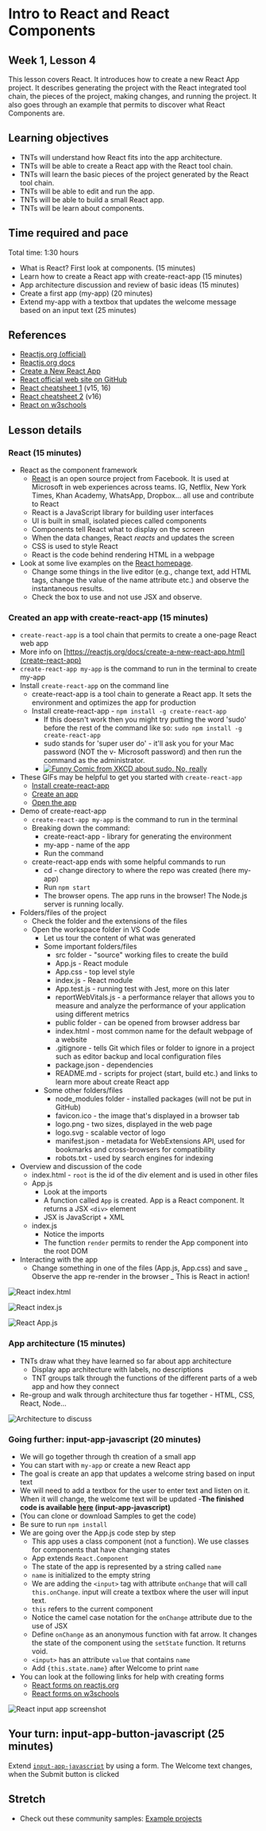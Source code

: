 # Intro to React and React Components

## Week 1, Lesson 4

This lesson covers React. It introduces how to create a new React App project. It describes generating the project with the React integrated tool chain, the pieces of the project, making changes, and running the project. It also goes through an example that permits to discover what React Components are.

## Learning objectives

- TNTs will understand how React fits into the app architecture.
- TNTs will be able to create a React app with the React tool chain.
- TNTs will learn the basic pieces of the project generated by the React tool chain.
- TNTs will be able to edit and run the app.
- TNTs will be able to build a small React app.
- TNTs will be learn about components.

## Time required and pace

Total time: 1:30 hours

- What is React? First look at components. (15 minutes)
- Learn how to create a React app with create-react-app (15 minutes)
- App architecture discussion and review of basic ideas (15 minutes)
- Create a first app (my-app) (20 minutes)
- Extend my-app with a textbox that updates the welcome message based on an input text (25 minutes)

## References

- [Reactjs.org (official)](https://reactjs.org)
- [Reactjs.org docs](https://reactjs.org/docs)
- [Create a New React App](https://reactjs.org/docs/create-a-new-react-app.html)
- [React official web site on GitHub](https://github.com/facebook/react)
- [React cheatsheet 1](https://devhints.io/react) (v15, 16)
- [React cheatsheet 2](https://reactcheatsheet.com/) (v16)
- [React on w3schools](https://www.w3schools.com/react/default.asp)

## Lesson details

### React (15 minutes)

- React as the component framework
  - [React](https://github.com/facebook/react) is an open source project from Facebook. It is used at Microsoft in web experiences across teams. IG, Netflix, New York Times, Khan Academy, WhatsApp, Dropbox... all use and contribute to React
  - React is a JavaScript library for building user interfaces
  - UI is built in small, isolated pieces called components
  - Components tell React what to display on the screen
  - When the data changes, React _reacts_ and updates the screen
  - CSS is used to style React
  - React is the code behind rendering HTML in a webpage
- Look at some live examples on the [React homepage](https://reactjs.org).
  - Change some things in the live editor (e.g., change text, add HTML tags, change the value of the name attribute etc.) and observe the instantaneous results.
  - Check the box to use and not use JSX and observe.

### Created an app with create-react-app (15 minutes)

- `create-react-app` is a tool chain that permits to create a one-page React web app
- More info on [https://reactjs.org/docs/create-a-new-react-app.html](create-react-app)
- `create-react-app my-app` is the command to run in the terminal to create my-app
- Install `create-react-app` on the command line
  - create-react-app is a tool chain to generate a React app. It sets the environment and optimizes the app for production
  - Install create-react-app - `npm install -g create-react-app`
    - If this doesn't work then you might try putting the word 'sudo' before the rest of the command like so:
      `sudo npm install -g create-react-app`
    - sudo stands for 'super user do' - it'll ask you for your Mac password (NOT the v- Microsoft password) and then run the command as the administrator.
    - [![Funny Comic from XKCD about sudo.  No, really](https://imgs.xkcd.com/comics/sandwich.png)](https://xkcd.com/149/)
- These GIFs may be helpful to get you started with `create-react-app`
  - [Install create-react-app](https://github.com/tnt-summer-academy/Curriculum/blob/master/Reference/InstallCreateReactAppSmall.gif)
  - [Create an app](https://github.com/tnt-summer-academy/Curriculum/blob/master/Reference/OpenCreateReactAppSmall.gif)
  - [Open the app](https://github.com/tnt-summer-academy/Curriculum/blob/master/Reference/CreateReactAppTestSmall.gif)
- Demo of create-react-app
  - `create-react-app my-app` is the command to run in the terminal
  - Breaking down the command:
    - create-react-app - library for generating the environment
    - my-app - name of the app
    - Run the command
  - create-react-app ends with some helpful commands to run
    - cd - change directory to where the repo was created (here my-app)
    - Run `npm start` 
    - The browser opens. The app runs in the browser! The Node.js server is running locally.
- Folders/files of the project
  - Check the folder and the extensions of the files
  - Open the workspace folder in VS Code
    - Let us tour the content of what was generated
    - Some important folders/files
      - src folder - "source" working files to create the build
      - App.js - React module
      - App.css - top level style
      - index.js - React module
      - App.test.js - running test with Jest, more on this later
      - reportWebVitals.js - a performance relayer that allows you to measure and analyze the performance of your application using different metrics
      - public folder - can be opened from browser address bar
      - index.html - most common name for the default webpage of a website
      - .gitignore - tells Git which files or folder to ignore in a project such as editor backup and local configuration files
      - package.json - dependencies
      - README.md - scripts for project (start, build etc.) and links to learn more about create React app
    - Some other folders/files
      - node_modules folder - installed packages (will not be put in GitHub)
      - favicon.ico - the image that's displayed in a browser tab
      - logo.png - two sizes, displayed in the web page
      - logo.svg - scalable vector of logo
      - manifest.json - metadata for WebExtensions API, used for bookmarks and cross-browsers for compatibility
      - robots.txt - used by search engines for indexing
- Overview and discussion of the code
  - index.html - `root` is the id of the div element and is used in other files
  - App.js
    - Look at the imports
    - A function called `App` is created. App is a React component. It returns a JSX `<div>` element
    - JSX is JavaScript + XML
  - index.js
    - Notice the imports
    - The function `render` permits to render the App component into the root DOM
- Interacting with the app
  - Change something in one of the files (App.js, App.css) and save
    _ Observe the app re-render in the browser
    _ This is React in action!

![React index.html](https://github.com/tnt-summer-academy/Curriculum/blob/main/Week%201/images/reactindexhtml.png)

![React index.js](https://github.com/tnt-summer-academy/Curriculum/blob/main/Week%201/images/reactindexjs.png)

![React App.js](https://github.com/tnt-summer-academy/Curriculum/blob/main/Week%201/images/reactappjs.png)

### App architecture (15 minutes)

- TNTs draw what they have learned so far about app architecture
  - Display app architecture with labels, no descriptions
  - TNT groups talk through the functions of the different parts of a web app and how they connect
- Re-group and walk through architecture thus far together - HTML, CSS, React, Node...

![Architecture to discuss](https://github.com/tnt-summer-academy/Curriculum/blob/main/Week%201/BasicArchitecture.png)

### Going further: input-app-javascript (20 minutes)

- We will go together through th creation of a small app
- You can start with `my-app` or create a new React app
- The goal is create an app that updates a welcome string based on input text
- We will need to add a textbox for the user to enter text and listen on it. When it will change, the welcome text will be updated
-**The finished code is available [here](./samples/input-app-javascript/) (input-app-javascript)**
- (You can clone or download Samples to get the code)
- Be sure to run `npm install`
- We are going over the App.js code step by step
  - This app uses a class component (not a function). We use classes for components that have changing states
  - App extends `React.Component`
  - The state of the app is represented by a string called `name`
  - `name` is initialized to the empty string
  - We are adding the `<input>` tag with attribute `onChange` that will call `this.onChange`. input will create a textbox where the user will input text.
  - `this` refers to the current component
  - Notice the camel case notation for the `onChange` attribute due to the use of JSX
  - Define `onChange` as an anonymous function with fat arrow. It changes the state of the component using the `setState` function. It returns void.
  - `<input>` has an attribute `value` that contains `name`
  - Add `{this.state.name}` after Welcome to print `name`
- You can look at the following links for help with creating forms
  - [React forms on reactjs.org](https://reactjs.org/docs/forms.html)
  - [React forms on w3schools](https://www.w3schools.com/react/react_forms.asp)

![React input app screenshot](https://github.com/tnt-summer-academy/Curriculum/blob/main/Week%201/images/reactappjsinputapp.png)

## Your turn: input-app-button-javascript (25 minutes)

Extend [`input-app-javascript`](./samples/input-app-javascript/) by using a form. The Welcome text changes, when the Submit button is clicked

## Stretch

- Check out these community samples: [Example projects](https://reactjs.org/community/examples.html)

